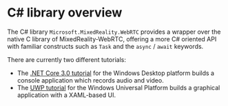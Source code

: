 # C# library overview

The C# library `Microsoft.MixedReality.WebRTC` provides a wrapper over the native C library of MixedReality-WebRTC, offering a more C# oriented API with familiar constructs such as `Task` and the `async` / `await` keywords.

There are currently two different tutorials:

- The [.NET Core 3.0 tutorial](helloworld-cs-setup-core3.md) for the Windows Desktop platform builds a console application which records audio and video.
- The [UWP tutorial](helloworld-cs-setup-uwp.md) for the Windows Universal Platform builds a graphical application with a XAML-based UI.
